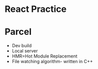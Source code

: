 # React Practice

# Parcel

- Dev build
- Local server
- HMR=Hot Module Replacement
- File watching algorithm- written in C++
